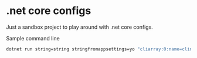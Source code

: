 # .net core configs

Just a sandbox project to play around with .net core configs.

Sample command line

```bash
dotnet run string=string stringfromappsettings=yo "cliarray:0:name=cliname1" "cliarray:1:name=cliname2"
```